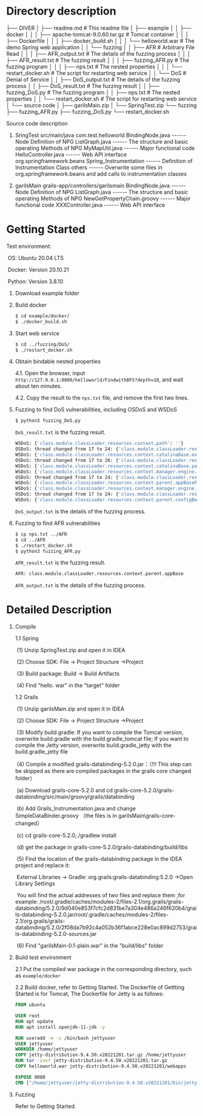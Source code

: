 # Directory description

├── DIVER
│   ├── readme.md  # This readme file
│   ├── example
│   │   ├── docker
│   │   │   ├── apache-tomcat-9.0.60.tar.gz  # Tomcat container
│   │   │   ├── Dockerfile
│   │   │   ├── docker_build.sh
│   │   │   └── helloworld.war  # The demo Spring web application
│   │   └── fuzzing
│   │       ├── AFR  # Arbitrary File Read
│   │       │   ├── AFR_output.txt  # The details of the fuzzing process
│   │       │   ├── AFR_result.txt  # The fuzzing result
│   │       │   ├── fuzzing_AFR.py  # The fuzzing program
│   │       │   ├── nps.txt  # The nested properties
│   │       │   └── restart_docker.sh  # The script for restarting web service
│   │       └── DoS  # Denial of Service
│   │           ├── DoS_output.txt  # The details of the fuzzing process
│   │           ├── DoS_result.txt  # The fuzzing result
│   │           ├── fuzzing_DoS.py  # The fuzzing program
│   │           ├── nps.txt  # The nested properties
│   │           └── restart_docker.sh  # The script for restarting web service
│   └── source code
│       ├── garilsMain.zip
│       └── SpringTest.zip
└── fuzzing
├── fuzzing_AFR.py
├── fuzzing_DoS.py
└── restart_docker.sh



Source code description 

1. SringTest
    src/main/java
        com.test.helloworld
            BindingNode.java   ------  Node Definition of NPG
            ListGraph.java  ------  The structure and basic operating Methods of NPG
            MyMapUtil.java  ------  Major functional code
            HelloController.java  ------  Web API interface 
        org.springframework.beans
            Spring_Instrumentation  ------  Definition of Instrumentation Class
            others  ------  Overwrite some files in org.springframework.beans and add calls to instrumentation classes

2. garilsMain
    grails-app/controllers/garilsmain
        BindingNode.java  ------  Node Definition of NPG
        ListGraph.java  ------  The structure and basic operating Methods of NPG
        NewGetPropertyChain.groovy  ------  Major functional code
        XXXController.java  ------  Web API interface 



# Getting Started

Test environment:

​	OS: Ubuntu 20.04 LTS

​	Docker: Version 20.10.21

​	Python: Version 3.8.10



1. Download example folder

    

2. Build docker

    ```bash
    $ cd example/docker/
    $ ./docker_build.sh
    ```

    

3. Start web service
   
    ```bash
    $ cd ../fuzzing/DoS/
    $ ./restart_docker.sh
    ```
    
    
    
4. Obtain bindable nested properties

    4.1. Open the browser, input `http://127.0.0.1:8080/helloworld/FindwithBFS?depth=10`, and wait about ten minutes.

    4.2. Copy the result to the `nps.txt` file, and remove the first two lines.

    

5. Fuzzing to find DoS vulnerabilities, including OSDoS and WSDoS
   
    ```bash
    $ python3 fuzzing_DoS.py
    ```
    `DoS_result.txt` is the fuzzing result.
    
    ```bash
    WSDoS: {'class.module.classLoader.resources.context.path': ''}
    OSDoS: thread changed from 17 to 24: {'class.module.classLoader.resources.context.startStopThreads': '100'}
    WSDoS: {'class.module.classLoader.resources.context.catalinaBase.executable': 'false'}
    OSDoS: thread changed from 17 to 26: {'class.module.classLoader.resources.context.parent.startStopThreads': '100'}
    WSDoS: {'class.module.classLoader.resources.context.catalinaBase.parentFile.executable': 'false'}
    WSDoS: {'class.module.classLoader.resources.context.manager.engine.defaultHost': ''}
    OSDoS: thread changed from 17 to 24: {'class.module.classLoader.resources.context.manager.engine.startStopThreads': '100'}
    WSDoS: {'class.module.classLoader.resources.context.parent.appBaseFile.executable': 'false'}
    WSDoS: {'class.module.classLoader.resources.context.manager.engine.service.mapper.defaultHostName': ''}
    OSDoS: thread changed from 17 to 24: {'class.module.classLoader.resources.context.manager.engine.service.server.utilityThreads': '100'}
    WSDoS: {'class.module.classLoader.resources.context.parent.configBaseFile.parentFile.parentFile.executable': 'false'}
    ```
    
    `DoS_output.txt` is the details of the fuzzing process.
    
    
    
5. Fuzzing to find AFR vulnerabilities
   
    ```bash
    $ cp nps.txt ../AFR
    $ cd ../AFR
    $ ./restart_docker.sh
    $ python3 fuzzing_AFR.py
    ```
    `AFR_result.txt` is the fuzzing result.
    
    ```bash
    AFR: class.module.classLoader.resources.context.parent.appBase
    ```
    
    `AFR_output.txt` is the details of the fuzzing process.





# Detailed Description

1. Compile

    1.1 Spring

    ​	(1) Unzip SpringTest.zip and open it in IDEA

    ​	(2) Choose SDK:  File -> Project Structure ->Project

    ​	(3) Build package:  Build -> Build Artifacts

    ​	(4) Find "hello. war" in the "target" folder

    1.2 Grails

    ​	(1)  Unzip garilsMain.zip and open it in IDEA

    ​	(2) Choose SDK:  File -> Project Structure ->Project

    ​	(3) Modify build.gradle: If you want to compile the Tomcat version, overwrite build.gradle with the build.gradle_tomcat file; If you want to compile the Jetty version, overwrite build.gradle_jetty with the build.gradle_jetty file

    ​	(4) Compile a modified grails-databinding-5.2.0.jar：（!!! This step can be skipped as there are compiled packages in the grails core changed folder）

    ​		(a) Download grails-core-5.2.0 and cd grails-core-5.2.0/grails-databinding/src/main/groovy/grails/databinding

    ​		(b) Add Grails_Instrumentation.java  and  change  SimpleDataBinder.groovy  （the files is in garilsMain\grails-core-changed）

    ​		(c) cd grails-core-5.2.0;./gradlew install

    ​		(d) get the package in grails-core-5.2.0/grails-databinding/build/libs

    ​	(5) Find the location of the grails-databinding package in the IDEA project and replace it: 

    ​		External Libraries -> Gradle: org.grails:grails-databinding:5.2.0 ->Open Library Settings

    ​		You will find the actual addresses of two files and replace them ,for example: 
    ​         /root/.gradle/caches/modules-2/files-2.1/org.grails/grails-databinding/5.2.0/9d040e853f7cfc2d831be7a304e486a246f620b4/grails-databinding-5.2.0.jar
    ​         /root/.gradle/caches/modules-2/files-2.1/org.grails/grails-databinding/5.2.0/2f08da7b92c4a052b36f1abce228e0ac899d2753/grails-databinding-5.2.0-sources.jar

    ​	(6) Find "garilsMain-0.1-plain.war" in the "build/libs" folder

    

2. Build test environment

    2.1 Put the compiled war package in the corresponding directory, such as `example/docker`

    2.2 Build docker, refer to Getting Started. The Dockerfile of Gettting Started is for Tomcat, The Dockerfile for Jetty is as follows:

    ```dockerfile
    FROM ubuntu
    
    USER root
    RUN apt update
    RUN apt install openjdk-11-jdk -y
    
    RUN useradd -m -s /bin/bash jettyuser
    USER jettyuser
    WORKDIR /home/jettyuser
    COPY jetty-distribution-9.4.50.v20221201.tar.gz /home/jettyuser
    RUN tar -zxvf jetty-distribution-9.4.50.v20221201.tar.gz
    COPY helloworld.war jetty-distribution-9.4.50.v20221201/webapps
    
    EXPOSE 8080
    CMD ["/home/jettyuser/jetty-distribution-9.4.50.v20221201/bin/jetty.sh", "run"]
    ```

    

3. Fuzzing

    Refer to Getting Started.


